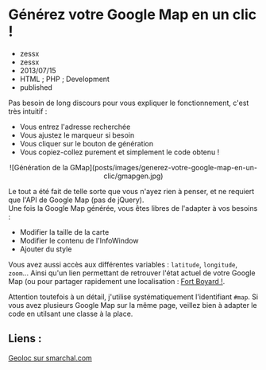 # Générez votre Google Map en un clic !
- zessx
- zessx
- 2013/07/15
- HTML ; PHP ; Development
- published

Pas besoin de long discours pour vous expliquer le fonctionnement, c'est très intuitif :

* Vous entrez l'adresse recherchée
* Vous ajustez le marqueur si besoin
* Vous cliquer sur le bouton de génération
* Vous copiez-collez purement et simplement le code obtenu !

<center>![Génération de la GMap](posts/images/generez-votre-google-map-en-un-clic/gmapgen.jpg)</center>

Le tout a été fait de telle sorte que vous n'ayez rien à penser, et ne requiert que l'API de Google Map (pas de jQuery).   
Une fois la Google Map générée, vous êtes libres de l'adapter à vos besoins :

* Modifier la taille de la carte
* Modifier le contenu de l'InfoWindow
* Ajouter du style

Vous avez aussi accès aux différentes variables : `latitude`, `longitude`, `zoom`... Ainsi qu'un lien permettant de retrouver l'état actuel de votre Google Map (ou pour partager rapidement une localisation : [Fort Boyard !](http://projets.smarchal.com/geoloc/?lat=45.99963404387834&lon=-1.2139638492678841&zoom=11).

Attention toutefois à un détail, j'utilise systématiquement l'identifiant `#map`. Si vous avez plusieurs Google Map sur la même page, veillez bien à adapter le code en utilsant une classe à la place.

## Liens :
[Geoloc sur smarchal.com](http://projets.smarchal.com/geoloc/)